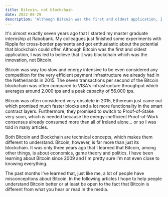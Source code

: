 ```yaml
---
title: Bitcoin, not blockchain
date: 2022-08-29
description: 'Although Bitcoin was the first and oldest application, I was led to believe that it was blockchain which was the innovation, not Bitcoin.'
---
```


It's almost exactly seven years ago that I started my master graduate internship at Rabobank. My colleagues just finished some experiments with Ripple for cross-border payments and got enthusiastic about the potential that blockchain could offer. 
Although Bitcoin was the first and oldest application, I was led to believe that it was blockchain which was the innovation, not Bitcoin. 

Bitcoin was way too slow and energy intensive to be even considered any competition for the very efficient payment infrastructure we already had in the Netherlands in 2015. The seven transactions per second of the Bitcoin blockchain was often compared to VISA's infrastructure throughput which averages around 2.000 tps and a peak capacity of 56.000 tps. 

Bitcoin was often considered very obsolete in 2015, Ethereum just came out which promised much faster blocks and a lot more functionality in the smart contract layers. Furthermore, they promised to switch to Proof-of-Stake very soon, which is needed because the energy-inefficient Proof-of-Work consensus already consumed more than all of Ireland alone… or so I was told in many articles.

Both Bitcoin and Blockchain are technical concepts, which makes them different to understand. Bitcoin, however, is far more than just its blockchain. 
It was only three years ago that I learned that Bitcoin, among other things, is about economics, game theory and politics. 
I have been learning about Bitcoin since 2009 and I'm pretty sure I'm not even close to knowing everything.

The past months I've learned that, just like me, a lot of people have misconceptions about Bitcoin. In the following articles I hope to help people understand Bitcoin better or at least be open to the fact that Bitcoin is different from what you hear or read in the media.
